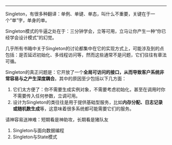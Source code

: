 
---

Singleton，有很多种翻译：单例、单键、单态，叫什么不重要，关键在于一个“单”字，单身的单。

Singleton模式的牛逼之处在于：三分钟学会，立等可用，立马让你产生一种“你已经学会设计模式”的幻觉。

几乎所有书箱中关于Singleton的讨论都集中在它的实现方式上，可能涉及到的点包括：是否延迟初始化、多线程访问等，然而这些通常不是问题，它们往往有章法可循。

Singleton的真正问题是：它开放了一个**全局可访问的接口，从而导致客户系统非常容易与之产生深度耦合**。其中的原因至少包括以下几方面：

1. 它们太方便了：你不需要生成实例对象，不需要考虑初始化，甚至在调用时你不需要传入任何参数，立调可用。
2. 设计为Singleton的类往往是用于提供基础型服务，比如**内存分配、日志记录或随机数生成**等，这意味着很多系统都可能需要它们的服务。

请神容易送神难：短期看是神助攻，长期看是猪队友


1. Singleton与面向数据编程
2. Singleton与State模式



